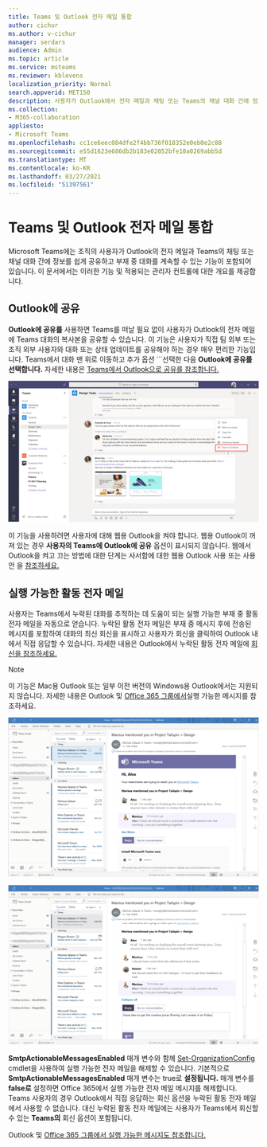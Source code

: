 ```yaml
---
title: Teams 및 Outlook 전자 메일 통합
author: cichur
ms.author: v-cichur
manager: serdars
audience: Admin
ms.topic: article
ms.service: msteams
ms.reviewer: kblevens
localization_priority: Normal
search.appverid: MET150
description: 사용자가 Outlook에서 전자 메일과 채팅 또는 Teams의 채널 대화 간에 정보를 공유할 수 있는 기능을 포함하여 Teams 및 Outlook 전자 메일 통합 기능에 대해 자세히 알아보습니다.
ms.collection:
- M365-collaboration
appliesto:
- Microsoft Teams
ms.openlocfilehash: cc1ce6eec084dfe2f4bb736f018352e0eb0e2c88
ms.sourcegitcommit: e55d1623e686db2b183e02052bfe10a0269abb5d
ms.translationtype: MT
ms.contentlocale: ko-KR
ms.lasthandoff: 03/27/2021
ms.locfileid: "51397561"
---
```

# <a name="teams-and-outlook-email-integration"></a>Teams 및 Outlook 전자 메일 통합

Microsoft Teams에는 조직의 사용자가 Outlook의 전자 메일과 Teams의 채팅 또는 채널 대화 간에 정보를 쉽게 공유하고 부재 중 대화를 계속할 수 있는 기능이 포함되어 있습니다. 이 문서에서는 이러한 기능 및 적용되는 관리자 컨트롤에 대한 개요를 제공합니다.

## <a name="share-to-outlook"></a>Outlook에 공유

**Outlook에 공유를** 사용하면 Teams를 떠날 필요 없이 사용자가 Outlook의 전자 메일에 Teams 대화의 복사본을 공유할 수 있습니다. 이 기능은 사용자가 직접 팀 외부 또는 조직 외부 사용자와 대화 또는 상태 업데이트를 공유해야 하는 경우 매우 편리한 기능입니다. Teams에서 대화 맨 위로 이동하고 추가 옵션 ̇ ̇ ̇ 선택한 다음 **Outlook에 공유를** **선택합니다.**  자세한 내용은 [Teams에서 Outlook으로 공유를 참조합니다.](https://support.office.com/article/share-to-outlook-from-teams-f9dabbe9-9e9b-4e35-99dd-2eeeb67c4f6d)

![Teams에서 Outlook에 공유 기능을 보여주는 스크린샷](media/share-to-outlook.png)

이 기능을 사용하려면 사용자에 대해 웹용 Outlook을 켜야 합니다. 웹용 Outlook이 꺼져 있는 경우 **사용자의 Teams에 Outlook에 공유** 옵션이 표시되지 않습니다. 웹에서 Outlook을 켜고 끄는 방법에 대한 단계는 사서함에 대한 웹용 Outlook 사용 또는 사용 안 을 [참조하세요.](/exchange/recipients-in-exchange-online/manage-user-mailboxes/enable-or-disable-outlook-web-app)

## <a name="actionable-activity-emails"></a>실행 가능한 활동 전자 메일

사용자는 Teams에서 누락된 대화를 추적하는 데 도움이 되는 실행 가능한 부재 중 활동 전자 메일을 자동으로 얻습니다. 누락된 활동 전자 메일은 부재 중 메시지 후에 전송된 메시지를 포함하여 대화의 최신 회신을 표시하고 사용자가 회신을 클릭하여 Outlook 내에서 직접 응답할 수 있습니다.  자세한 내용은 Outlook에서 누락된 활동 전자 메일에 [회신을 참조하세요.](https://support.office.com/article/reply-to-missed-activity-emails-from-outlook-bc0cf587-db26-4946-aac7-8eebd84f1381) 

> [!NOTE]
> 이 기능은 Mac용 Outlook 또는 일부 이전 버전의 Windows용 Outlook에서는 지원되지 않습니다. 자세한 내용은 Outlook 및 [Office 365 그룹에서](/outlook/actionable-messages/)실행 가능한 메시지를 참조하세요.

![누락된 활동 전자 메일을 보여주는 스크린샷](media/missed-activity-email.png)

![누락된 활동 전자 메일에 회신하는 방법을 보여주는 스크린샷](media/missed-activity-email-reply.png)

**SmtpActionableMessagesEnabled** 매개 변수와 함께 [Set-OrganizationConfig](/powershell/module/exchange/organization/set-organizationconfig) cmdlet을 사용하여 실행 가능한 전자 메일을 해제할 수 있습니다. 기본적으로 **SmtpActionableMessagesEnabled** 매개 변수는 true로 **설정됩니다.** 매개 변수를 **false로** 설정하면 Office 365에서 실행 가능한 전자 메일 메시지를 해제합니다. Teams 사용자의 경우 Outlook에서  직접 응답하는 회신 옵션을 누락된 활동 전자 메일에서 사용할 수 없습니다. 대신 누락된 활동 전자 메일에는 사용자가 Teams에서 회신할 수 있는 **Teams의** 회신 옵션이 포함됩니다.

Outlook 및 [Office 365 그룹에서 실행 가능한 메시지도 참조합니다.](https://docs.microsoft.com/outlook/actionable-messages/)
